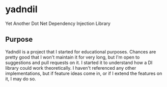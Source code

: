 # yadndil
Yet Another Dot Net Dependency Injection Library

## Purpose
Yadndil is a project that I started for educational purposes. Chances are pretty good that I won't maintain it for very long, but I'm open to suggestions and pull requests on it. I started it to understand how a DI library could work theoretically. I haven't referenced any other implementations, but if feature ideas come in, or if I extend the features on it, I may do so.

